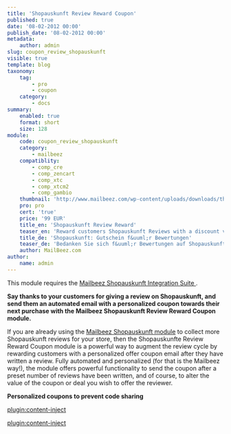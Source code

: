 ```yaml
---
title: 'Shopauskunft Review Reward Coupon'
published: true
date: '08-02-2012 00:00'
publish_date: '08-02-2012 00:00'
metadata:
    author: admin
slug: coupon_review_shopauskunft
visible: true
template: blog
taxonomy:
    tag:
        - pro
        - coupon
    category:
        - docs
summary:
    enabled: true
    format: short
    size: 128
module:
    code: coupon_review_shopauskunft
    category:
        - mailbeez
    compatiblity:
        - comp_cre
        - comp_zencart
        - comp_xtc
        - comp_xtcm2 
        - comp_gambio
    thumbnail: 'http://www.mailbeez.com/wp-content/uploads/downloads/thumbnails/2012/02/icon_641.png'
    pro: pro
    cert: 'true'
    price: '99 EUR'
    title_en: 'Shopauskunft Review Reward'
    teaser_en: 'Reward customers Shopauskunft Reviews with a discount voucher'
    title_de: 'Shopauskunft: Gutschein f&uuml;r Bewertungen'
    teaser_de: 'Bedanken Sie sich f&uuml;r Bewertungen auf Shopauskunft - mit einem Gutschein'
    author: MailBeez.com
author:
    name: admin
---
```


This module requires the [Mailbeez Shopauskunft Integration Suite ](/documentation/configbeez/config_shopauskunft_integration/ "Mailbeez Shopauskunft Integration Suite").

**Say thanks to your customers for giving a review on Shopauskunft, and send them an automated email with a personalized coupon towards their next purchase with the Mailbeez Shopauskunft Review Reward Coupon module.**

If you are already using the [Mailbeez Shopauskunft module](/documentation/mailbeez/shopauskunft/ "Mailbeez Shopauskunft Module") to collect more Shopauskunft reviews for your store, then the Shopauskunfte Review Reward Coupon module is a powerful way to augment the review cycle by rewarding customers with a personalized offer coupon email after they have written a review. Fully automated and personalized (for that is the Mailbeez way!), the module offers powerful functionality to send the coupon after a preset number of reviews have been written, and of course, to alter the value of the coupon or deal you wish to offer the reviewer.

**Personalized coupons to prevent code sharing**


[plugin:content-inject](/content_blocks/pro_coupon)

[plugin:content-inject](/content_blocks/pro_responsive_template)
